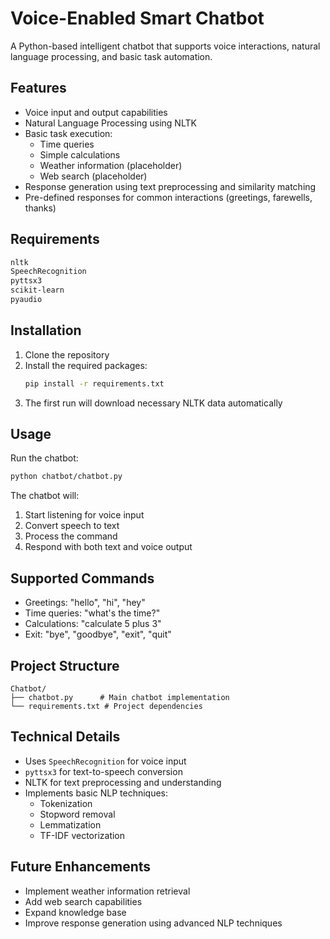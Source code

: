 # Voice-Enabled Smart Chatbot

A Python-based intelligent chatbot that supports voice interactions, natural language processing, and basic task automation.

## Features

- Voice input and output capabilities
- Natural Language Processing using NLTK
- Basic task execution:
  - Time queries
  - Simple calculations
  - Weather information (placeholder)
  - Web search (placeholder)
- Response generation using text preprocessing and similarity matching
- Pre-defined responses for common interactions (greetings, farewells, thanks)

## Requirements

```bash
nltk
SpeechRecognition
pyttsx3
scikit-learn
pyaudio
```

## Installation

1. Clone the repository
2. Install the required packages:
   ```bash
   pip install -r requirements.txt
   ```
3. The first run will download necessary NLTK data automatically

## Usage

Run the chatbot:
```bash
python chatbot/chatbot.py
```

The chatbot will:
1. Start listening for voice input
2. Convert speech to text
3. Process the command
4. Respond with both text and voice output

## Supported Commands

- Greetings: "hello", "hi", "hey"
- Time queries: "what's the time?"
- Calculations: "calculate 5 plus 3"
- Exit: "bye", "goodbye", "exit", "quit"

## Project Structure

```
Chatbot/
├── chatbot.py      # Main chatbot implementation
└── requirements.txt # Project dependencies
```

## Technical Details

- Uses `SpeechRecognition` for voice input
- `pyttsx3` for text-to-speech conversion
- NLTK for text preprocessing and understanding
- Implements basic NLP techniques:
  - Tokenization
  - Stopword removal
  - Lemmatization
  - TF-IDF vectorization

## Future Enhancements

- Implement weather information retrieval
- Add web search capabilities
- Expand knowledge base
- Improve response generation using advanced NLP techniques
